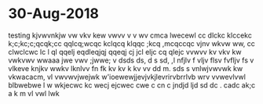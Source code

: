 # 30-Aug-2018
testing
kjvwvnkjw vw vkv kew vwvv v v wv
cmca
lwecewl cc
dlckc
klccekc
k;c;kc;c;qcqk;cc qqlcq;wcqc
kclqcq
klqqc
;kcq
,mcqccqc
vjnv wkvw ww, cc clwclcwc lc l ql qqelj eqdleqjqj qqeqj cj jcl eljc cq qlejc
vvwvv
kv vkv kw vwkvwv wwaaa
jwe vwv ;jwwe; v
dsds ds, d s  sd,  ,l
nfjlv f vljv  flsv fvfljv fs v
vlkeve
knjkv wwkv
lknlvv
fn fk kv kv k kv  vv dd m. sds s
vnlwjvwvwk kw vkwacacm,
 vl vwvwvjwejwk w'ioewewjjevjvkjlevrirvbrrlvb wrv vvwevlvwl blbwebwe l
w wkjecwc kc
wecj
ejcwec
cwe
c
cn
c
jndjd ljd 
sd dc . cadc ak;c a k
m vl vwl lwk
